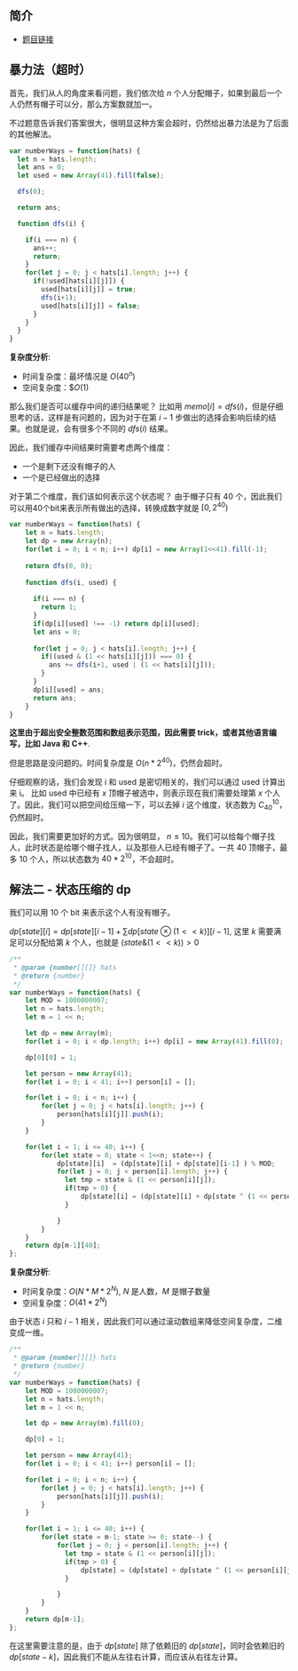 ## 简介
- [题目链接](https://leetcode-cn.com/problems/number-of-ways-to-wear-different-hats-to-each-other/)

## 暴力法（超时）
首先，我们从人的角度来看问题，我们依次给 $n$ 个人分配帽子，如果到最后一个人仍然有帽子可以分，那么方案数就加一。

不过题意告诉我们答案很大，很明显这种方案会超时，仍然给出暴力法是为了后面的其他解法。
```javascript
var numberWays = function(hats) {
  let n = hats.length;
  let ans = 0;
  let used = new Array(41).fill(false);

  dfs(0);

  return ans;

  function dfs(i) {

    if(i === n) {
      ans++;
      return;
    }
    for(let j = 0; j < hats[i].length; j++) {
      if(!used[hats[i][j]]) {
        used[hats[i][j]] = true;
        dfs(i+1);
        used[hats[i][j]] = false;
      }
    }
  }
}

```

**复杂度分析**:
- 时间复杂度：最坏情况是 $O(40^n)$
- 空间复杂度：$$O(1)$

那么我们是否可以缓存中间的递归结果呢？
比如用 $memo[i] = dfs(i)$，但是仔细思考的话，这样是有问题的，因为对于在第 $i-1$ 步做出的选择会影响后续的结果。也就是说，会有很多个不同的 $dfs(i)$ 结果。

因此，我们缓存中间结果时需要考虑两个维度：
- 一个是剩下还没有帽子的人
- 一个是已经做出的选择

对于第二个维度，我们该如何表示这个状态呢？
由于帽子只有 40 个，因此我们可以用40个bit来表示所有做出的选择，转换成数字就是 $[0, 2^{40})$

```javascript
var numberWays = function(hats) {
    let n = hats.length;
    let dp = new Array(n);
    for(let i = 0; i < n; i++) dp[i] = new Array(1<<41).fill(-1);
  
    return dfs(0, 0);
  
    function dfs(i, used) {
  
      if(i === n) {
        return 1;
      }
      if(dp[i][used] !== -1) return dp[i][used];
      let ans = 0;
  
      for(let j = 0; j < hats[i].length; j++) {
        if((used & (1 << hats[i][j])) === 0) {
          ans += dfs(i+1, used | (1 << hats[i][j]));
        }
      }
      dp[i][used] = ans;
      return ans;
    }
}
```

**这里由于超出安全整数范围和数组表示范围，因此需要 trick，或者其他语言编写，比如 Java 和 C++**.

但是思路是没问题的。时间复杂度是 $O(n * 2^{40})$，仍然会超时。

仔细观察的话，我们会发现 i 和 used 是密切相关的，我们可以通过 used 计算出来 i。
比如 used 中已经有 $x$ 顶帽子被选中，则表示现在我们需要处理第 $x$ 个人了。因此，我们可以把空间给压缩一下，可以去掉 $i$ 这个维度，状态数为 $C_{40}^{10}$，仍然超时。

因此，我们需要更加好的方式。因为很明显， $n \leq 10$。我们可以给每个帽子找人，此时状态是给哪个帽子找人，以及那些人已经有帽子了。一共 40 顶帽子，最多 10 个人，所以状态数为 $40*2^{10}$，不会超时。

## 解法二 - 状态压缩的 dp
我们可以用 10 个 bit 来表示这个人有没有帽子。

$dp[state][i] = dp[state][i-1] + \sum dp[state \otimes (1<<k)][i-1]$, 这里 $k$ 需要满足可以分配给第 $k$ 个人，也就是 $(state \& (1<<k)) > 0$

```javascript
/**
 * @param {number[][]} hats
 * @return {number}
 */
var numberWays = function(hats) {
    let MOD = 1000000007;
    let n = hats.length;
    let m = 1 << n;

    let dp = new Array(m);
    for(let i = 0; i < dp.length; i++) dp[i] = new Array(41).fill(0);

    dp[0][0] = 1;

    let person = new Array(41);
    for(let i = 0; i < 41; i++) person[i] = [];

    for(let i = 0; i < n; i++) {
        for(let j = 0; j < hats[i].length; j++) {
            person[hats[i][j]].push(i);
        }
    }

    for(let i = 1; i <= 40; i++) {
        for(let state = 0; state < 1<<n; state++) {
            dp[state][i]  = (dp[state][i] + dp[state][i-1] ) % MOD;         
            for(let j = 0; j < person[i].length; j++) {
              let tmp = state & (1 << person[i][j]);
              if(tmp > 0) {
                  dp[state][i] = (dp[state][i] + dp[state ^ (1 << person[i][j])][i-1]) % MOD;
              }

            }
        }
    }
    return dp[m-1][40];
};
```

**复杂度分析**:
- 时间复杂度：$O(N*M*2^{N})$, $N$ 是人数，$M$ 是帽子数量
- 空间复杂度：$O(41*2^{N})$

由于状态 $i$ 只和 $i-1$ 相关，因此我们可以通过滚动数组来降低空间复杂度，二维变成一维。

```javascript
/**
 * @param {number[][]} hats
 * @return {number}
 */
var numberWays = function(hats) {
    let MOD = 1000000007;
    let n = hats.length;
    let m = 1 << n;

    let dp = new Array(m).fill(0);

    dp[0] = 1;

    let person = new Array(41);
    for(let i = 0; i < 41; i++) person[i] = [];

    for(let i = 0; i < n; i++) {
        for(let j = 0; j < hats[i].length; j++) {
            person[hats[i][j]].push(i);
        }
    }

    for(let i = 1; i <= 40; i++) {
        for(let state = m-1; state >= 0; state--) {
            for(let j = 0; j < person[i].length; j++) {
              let tmp = state & (1 << person[i][j]);
              if(tmp > 0) {
                  dp[state] = (dp[state] + dp[state ^ (1 << person[i][j])]) % MOD;
              }

            }
        }
    }
    return dp[m-1];
};
```

在这里需要注意的是，由于 $dp[state]$ 除了依赖旧的 $dp[state]$，同时会依赖旧的 $dp[state-k]$，因此我们不能从左往右计算，而应该从右往左计算。